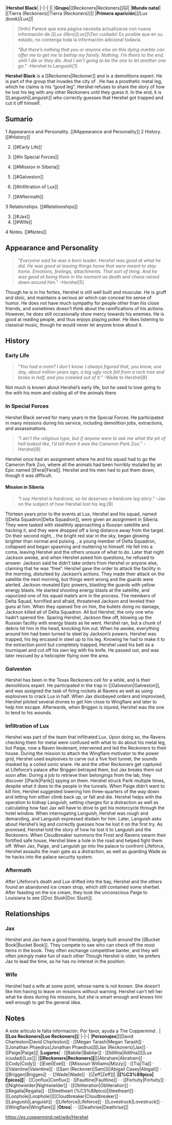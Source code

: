 |**Hershel Black**|
|-|-|
||
|**Grupo**|[[Reckoners\|Reckoners]]🐱︎|
|**Mundo natal**|[[Tierra (Reckoners)\|Tierra (Reckoners)]]|
|**Primera aparición**|*[[Lux (book)\|Lux]]*|

> [!info] Parece que esta página necesita actualizarse con nueva información de *[[Lux (libro)\|Lux]]*!¡Ten cuidado! Es posible que en su estado, no contenga toda la información adicional todavía.

>“*But there’s nothing that you or anyone else on this dying marble can offer me to get me to betray my family. Nothing. I’m theirs to the end, until I die or they die. And I ain’t going to be the one to let another one go.*”
\-Hershel to Languish[1]


**Hershel Black** is a [[Reckoners\|Reckoner]] and is a demolitions expert. He is part of the group that invades the city of . He has a prosthetic metal leg, which he claims is his “good leg”.
Hershel refuses to share the story of how he lost his leg with any other Reckoners until they guess it. In the end, it is [[Languish\|Languish]] who correctly guesses that Hershel got trapped and cut it off himself.


## Sumario

1 Appearance and Personality. [[#Appearance and Personality]] 
2 History. [[#History]] 

2. [[#Early Life]] 
2. [[#In Special Forces]] 

2. [[#Mission in Siberia]] 


2. [[#Galveston]] 
2. [[#Infiltration of Lux]] 
2. [[#Aftermath]] 


3 Relationships. [[#Relationships]] 

3. [[#Jax]] 
3. [[#Wife]] 


4 Notes. [[#Notes]] 


## Appearance and Personality
>“*Everyone said he was a born leader. Hershel was good at what he did. He was good at leaving things home that were meant to stay home. Emotions, feelings, attachments. That sort of thing. And he was good at being there in the moment as death and chaos rained down around him.*”
\-Hershel[5]


Though he is in his forties, Hershel is still well built and muscular. He is gruff and stoic, and maintains a serious air which can conceal his sense of humor. He does not have much sympathy for people other than his close friends, and sometimes doesn’t think about the ramifications of his actions. However, he does still occasionally show mercy towards his enemies. He is good at reading people, and thus enjoys playing poker. He likes listening to classical music, though he would never let anyone know about it.

## History
### Early Life
>“*You had a mom? I don’t know. I always figured that, you know, one day, about million years ago, a big ugly rock fell from a rock tree and broke in half, and you crawled out of it.*”
\-Wade to Hershel[8]


Not much is known about Hershel’s early life, but he used to love going to the  with his mom and visiting all of the animals there.

### In Special Forces
Hershel Black served for many years in the Special Forces. He participated in many missions during his service, including demolition jobs, extractions, and assassinations.

>“*I ain’t the religious type, but if anyone were to ask me what the pit of hell looked like, I’d tell them it was the Cameron Park Zoo.*”
\-Hershel[8]

Hershel once had an assignment where he and his squad had to go the Cameron Park Zoo, where all the animals had been horribly mutated by an Epic named [[Feral\|Feral]]. Hershel and his men had to put them down, though it was difficult.

#### Mission in Siberia
>“*I say Hershel is hardcore, so he deserves a hardcore leg story.*”
\-Jax on the subject of how Hershel lost his leg.[9]


Thirteen years prior to the events at Lux, Hershel and his squad, named [[Delta Squadron\|Delta Squadron]], were given an assignment in Siberia. They were tasked with stealthily approaching a Russian satellite and hacking it, and they were dropped off a long distance away from the target. On their second night, , the bright red star in the sky, began glowing brighter than normal and pulsing. , a young member of Delta Squadron, collapsed and began spasming and muttering to himself. He fell into a coma, leaving Hershel and the others unsure of what to do. Later that night Jackson awoke, and when Hershel asked him questions, he refused to answer. Jackson said he didn’t take orders from Hershel or anyone else, claiming that he was “free”. Hershel gave the order to attack the facility in the morning, disturbed by Jackson’s actions.
They made their attack on the satellite the next morning, but things went wrong and the guards were alerted. Jackson revealed Epic powers, blasting the guards with yellow energy blasts. He started shooting energy blasts at the satelitte, and vaporized one of his squad mate’s arm in the process. The members of Delta Squad, horrified and afraid, threatened Jackson and leveled their guns at him. When they opened fire on him, the bullets doing no damage, Jackson killed all of Delta Squadron. All but Hershel, the only one who hadn’t opened fire. Sparing Hershel, Jackson flew off, blowing up the Russian facility with energy blasts as he went.
Hershel ran, but a chunk of debris hit him in the head, knocking him out. When he awoke, everything around him had been turned to steel by Jackson’s powers. Hershel was trapped, his leg encased in steel up to his leg. Knowing he had to make it to the extraction point but completely trapped, Hershel used his belt as a tourniquet and cut off his own leg with his knife. He passed out, and was later rescued by a helicopter flying over the area.

### Galveston
Hershel has been in the Texas Reckoners cell for a while, and is their demolitions expert. He participated in the trap in [[Galveston\|Galveston]], and was assigned the task of firing rockets at Ravens as well as using explosives to crack Lux in half. When Jax disobeyed orders and improvised, Hershel piloted several drones to get him close to Wingflare and later to help him escape. Afterwards, when Briggen is injured, Hershel was the one to tend to his wounds.

### Infiltration of Lux
Hershel was part of the team that infiltrated Lux. Upon doing so, the Ravens checking them for metal were confused with what to do about his metal leg, but Paige, now a Raven lieutenant, intervened and led the Reckoners to their house. During the mission to attach the Wingflare motivator to the power grid, Hershel used explosives to carve out a five foot tunnel, the sounds masked by a coiled sonic snare. He and the other Reckoners get captured at Lifeforce’s palace after Briggen betrayed them, but Jax breaks them out soon after. During a job to retrieve their belongings from the lab, they discover [[Parik\|Parik]] spying on them. Hershel struck Parik multiple times, despite what it does to the people in the tunnels. When Paige didn’t want to kill him, Hershel suggested lowering him three-quarters of the way down and letting him either climb back up, or fall and die.
Hershel helps with the operation to kidnap Languish, setting charges for a distraction as well as calculating how fast Jax will have to drive to get his motorcycle through the hotel window. When interrogating Languish, Hershel was rough and demanding, and Languish expressed disdain for him. Later, Languish asks about Hershel’s leg and correctly guesses how he lost it on the first try. As promised, Hershel told the story of how he lost it to Languish and the Reckoners. When Cloudbreaker summons the Frost and Ravens swarm their fortified safe house, Hershel blew a hole in the road and helped fight them off. When Jax, Paige, and Languish go into the palace to confront Lifeforce, Hershel assaults the main gate as a distraction, as well as guarding Wade as he hacks into the palace security system.

### Aftermath
After Lifeforce’s death and Lux drifted into the bay, Hershel and the others found an abandoned ice cream shop, which still contained some sherbet. After feasting on the ice cream, they took the unconscious Paige to Louisiana to see [[Doc Slush\|Doc Slush]].

## Relationships
### Jax
Hershel and Jax have a good friendship, largely built around the [[Bucket Book\|Bucket Book]]. They compete to see who can check off the most items in the book. They often exchange competitive banter, and they will often jokingly make fun of each other  Though Hershel is older, he prefers Jax to lead the time, as he has no interest in the position.

### Wife
Hershel had a wife at some point, whose name is not known. She doesn’t like him having to leave on missions without warning. Hershel can’t tell her what he does during his missions, but she is smart enough and knows him well enough to get the general idea.

## Notes

A este artículo le falta información. Por favor, ayuda a The Coppermind .
|**[[Los Reckoners\|Los Reckoners]]**|
|-|-|
|**Personajes**|[[David Charleston\|David Charleston]] · [[Megan Tarash\|Megan Tarash]] · [[Jonathan Phaedrus\|Jonathan Phaedrus]][[Jax (Reckoners)\|Jax]] · [[Paige\|Paige]]|
|**Lugares**| · [[Babilar\|Babilar]] · [[Ildithia\|Ildithia]][[Lux (ciudad)\|Lux]]|
|**[[Reckoners\|Reckoners]]**|[[Abraham\|Abraham]] · [[Cody\|Cody]] · [[Exel\|Exel]] · [[Missouri Williams\|Mizzy]] · [[Tia\|Tia]] · [[Valentine\|Valentine]] · [[Sam (Reckoner)\|Sam]][[Abigail Casey\|Abigail]] · [[Briggen\|Briggen]] ·  · [[Wade\|Wade]] · [[Zeff\|Zeff]]|
|**[[%C3%89pico\|Épicos]]**| · [[Conflux\|Conflux]] · [[Faultline\|Faultline]] ·  · [[Fortuity\|Fortuity]] · [[Nightwielder\|Nightwielder]] · [[Obliteration\|Obliteration]] · [[Regalia\|Regalia]] · [[Steelheart (%C3%89pico)\|Steelheart]] · [[Loophole\|Loophole]][[Cloudbreaker\|Cloudbreaker]] · [[Languish\|Languish]] · [[Lifeforce\|Lifeforce]] · [[Lovestruck\|Lovestruck]] · [[Wingflare\|Wingflare]]|
|**Otros**| ·  · [[Deathrise\|Deathrise]]|



https://es.coppermind.net/wiki/Hershel